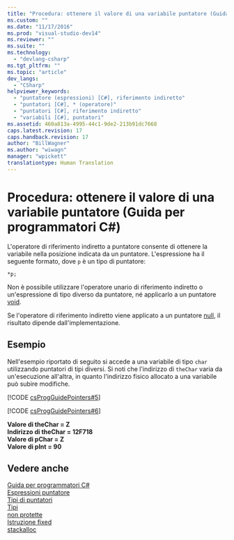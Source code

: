 ```yaml
---
title: "Procedura: ottenere il valore di una variabile puntatore (Guida per programmatori C#) | Microsoft Docs"
ms.custom: ""
ms.date: "11/17/2016"
ms.prod: "visual-studio-dev14"
ms.reviewer: ""
ms.suite: ""
ms.technology: 
  - "devlang-csharp"
ms.tgt_pltfrm: ""
ms.topic: "article"
dev_langs: 
  - "CSharp"
helpviewer_keywords: 
  - "puntatore (espressioni) [C#], riferimento indiretto"
  - "puntatori [C#], * (operatore)"
  - "puntatori [C#], riferimento indiretto"
  - "variabili [C#], puntatori"
ms.assetid: 460a813a-4995-44c1-9de2-213b91dc7668
caps.latest.revision: 17
caps.handback.revision: 17
author: "BillWagner"
ms.author: "wiwagn"
manager: "wpickett"
translationtype: Human Translation
---
```

# Procedura: ottenere il valore di una variabile puntatore (Guida per programmatori C#)
L'operatore di riferimento indiretto a puntatore consente di ottenere la variabile nella posizione indicata da un puntatore.  L'espressione ha il seguente formato, dove  `p` è un tipo di puntatore:  
  
```  
*p;  
```  
  
 Non è possibile utilizzare l'operatore unario di riferimento indiretto o un'espressione di tipo diverso da puntatore,  né applicarlo a un puntatore [void](../../../csharp/language-reference/keywords/void.md).  
  
 Se l'operatore di riferimento indiretto viene applicato a un puntatore [null](../../../csharp/language-reference/keywords/null.md), il risultato dipende dall'implementazione.  
  
## Esempio  
 Nell'esempio riportato di seguito si accede a una variabile di tipo `char` utilizzando puntatori di tipi diversi.  Si noti che l'indirizzo di `theChar` varia da un'esecuzione all'altra, in quanto l'indirizzo fisico allocato a una variabile può subire modifiche.  
  
 [!CODE [csProgGuidePointers#5](../CodeSnippet/VS_Snippets_VBCSharp/csProgGuidePointers#5)]  
  
 [!CODE [csProgGuidePointers#6](../CodeSnippet/VS_Snippets_VBCSharp/csProgGuidePointers#6)]  
  
  **Valore di theChar \= Z**   
**Indirizzo di theChar \= 12F718**  
**Valore di pChar \= Z**   
**Valore di pInt \= 90**    
## Vedere anche  
 [Guida per programmatori C\#](../../../csharp/programming-guide/index.md)   
 [Espressioni puntatore](../../../csharp/programming-guide/unsafe-code-pointers/pointer-expressions.md)   
 [Tipi di puntatori](../../../csharp/programming-guide/unsafe-code-pointers/pointer-types.md)   
 [Tipi](../../../csharp/language-reference/keywords/types.md)   
 [non protette](../../../csharp/language-reference/keywords/unsafe.md)   
 [Istruzione fixed](../../../csharp/language-reference/keywords/fixed-statement.md)   
 [stackalloc](../../../csharp/language-reference/keywords/stackalloc.md)
